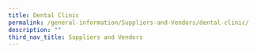 ```yaml
---
title: Dental Clinic
permalink: /general-information/Suppliers-and-Vendors/dental-clinic/
description: ""
third_nav_title: Suppliers and Vendors
---
```

